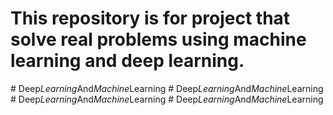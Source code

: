 ﻿# This repository is for project that solve real problems using machine learning and deep learning. 

#   D e e p _ L e a r n i n g _ A n d _ M a c h i n e _ L e a r n i n g  
 #   D e e p _ L e a r n i n g _ A n d _ M a c h i n e _ L e a r n i n g  
 #   D e e p _ L e a r n i n g _ A n d _ M a c h i n e _ L e a r n i n g  
 #   D e e p _ L e a r n i n g _ A n d _ M a c h i n e _ L e a r n i n g  
 